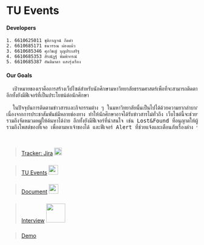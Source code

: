 # TU Events
#### Developers
    1. 6610625011 ชุติกาญจน์ กีดคำ
    2. 6610685171 ธนวรรณ ผ่องแผ้ว
    3. 6610685346 ศุภวิชญ์ บุญประเสริฐ
    4. 6610685353 สิรณัฏฐ์ พิมพิจารณ์
    5. 6610685387 อันติมาดา แสงรุ่งเรือง

#### Our Goals
<pre>
&emsp;&emsp;เป้าหมายของเราคือการสร้างเว็ปไซต์สำหรับนักศึกษามหาวิทยาลัยธรรมศาสตร์เพื่อที่จะสามารถติดตามข่าวสารและกิจกรรมต่าง ๆ 
อีกทั้งยังมีฟีเจอร์ที่เป็นประโยชน์ต่อนักศึกษา 
    
&emsp;&emsp;ในปัจจุบันการติดตามข่าวสารเเละกิจกรรมต่าง ๆ ในมหาวิทยาลัยนั้นเป็นไปได้ด้วยความยากลำบากในบางครั้ง 
เนื่องจากการประชาสัมพันธ์มีหลายช่องทาง ทำให้นักศึกษาอาจได้รับข่าวสารไม่ทั่วถึง เว็บไซต์นี้จะช่วยรวบรวมข่าวสารทุกอย่างไว้ในที่เดียว 
รวมถึงจัดหมวดหมู่ให้ค้นหาได้ง่าย อีกทั้งยังมีฟีเจอร์ที่น่าสนใจ เช่น Lost&Found ที่อนุญาตให้ผู้ใช้โพสต์ตามหาของที่หาย 
รวมถึงโพสต์ของที่เจอ เพื่อตามหาเจ้าของได้ และฟีเจอร์ Alert ที่ช่วยแจ้งและเตือนภัยเรื่องต่าง ๆ เช่น ไฟดับ, ทำถนน, พบบุคคลน่าสงสัย ฯลฯ 
</pre>


&nbsp;
> [Tracker: Jira](https://webtuevents.atlassian.net/jira/software/projects/SCRUM/boards/1?atlOrigin=eyJpIjoiYmRhMmQ3ZTQ4Yzc5NDkxZmIwZTFmMzE1ZjdiMmJkMDMiLCJwIjoiaiJ9) <img src="https://static-00.iconduck.com/assets.00/jira-icon-2048x2048-hpbijtxj.png" alt="" width="20" height="20" >

###
> [TU Events](https://tuevents.pythonanywhere.com/) <img src="https://lh3.googleusercontent.com/d/13CfuysoEKqjabs7jiXpL8AmNi4HbOMYG" alt="" width="25" height="25" >

###
> [Document](https://drive.google.com/file/d/1OhCzJd4tYWNseydSyv8z0FhtICv9m6tS/view?usp=drive_link) <img src="https://www.freeiconspng.com/uploads/document-icon-24.png" alt="" width="25" height="25" >

###
> [Interview](https://youtu.be/djXF1hmh3-s?feature=shared) <img src="https://www.freeiconspng.com/uploads/youtube-logo-picture-download-1.png" alt="" width="50" >

###
> [Demo](https://youtu.be/8HDpmHbo8ho?feature=shared)
